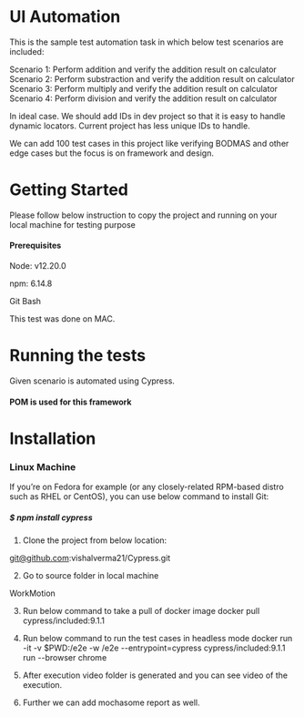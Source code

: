 # UI Automation

This is the sample test automation task in which below test scenarios are included:
    
    
Scenario 1: Perform addition and verify the addition result on calculator <br />
Scenario 2: Perform substraction and verify the addition result on calculator <br />
Scenario 3: Perform multiply and verify the addition result on calculator <br />
Scenario 4: Perform division and verify the addition result on calculator <br />
        
In ideal case. We should add IDs in dev project so that it is easy to handle dynamic locators. Current project has less unique IDs to handle.

We can add 100 test cases in this project like verifying BODMAS and other edge cases but the focus is on framework and design.

# Getting Started

Please follow below instruction to copy the project and running on your local machine for testing purpose

#### Prerequisites

Node: v12.20.0

npm: 6.14.8

Git Bash

This test was done on MAC.

# Running the tests

Given scenario is automated using Cypress.

#### POM is used for this framework

# Installation

### Linux Machine

If you’re on Fedora for example (or any closely-related RPM-based distro such as RHEL or CentOS), you can use below command to install Git:
##### $ npm install cypress


1. Clone the project from below location:

git@github.com:vishalverma21/Cypress.git

2. Go to source folder in local machine

WorkMotion

3. Run below command to take a pull of docker image
docker pull cypress/included:9.1.1

4. Run below command to run the test cases in headless mode
docker run -it -v $PWD:/e2e -w /e2e --entrypoint=cypress cypress/included:9.1.1 run --browser chrome

5. After execution video folder is generated and you can see video of the execution.

6. Further we can add mochasome report as well.